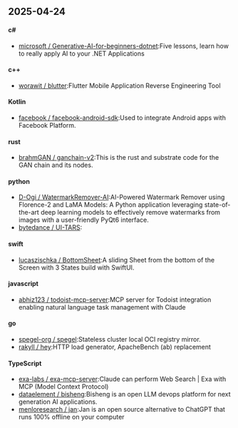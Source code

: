 ## 2025-04-24
#### c#
* [microsoft / Generative-AI-for-beginners-dotnet](https://github.com/microsoft/Generative-AI-for-beginners-dotnet):Five lessons, learn how to really apply AI to your .NET Applications
#### c++
* [worawit / blutter](https://github.com/worawit/blutter):Flutter Mobile Application Reverse Engineering Tool
#### Kotlin
* [facebook / facebook-android-sdk](https://github.com/facebook/facebook-android-sdk):Used to integrate Android apps with Facebook Platform.
#### rust
* [brahmGAN / ganchain-v2](https://github.com/brahmGAN/ganchain-v2):This is the rust and substrate code for the GAN chain and its nodes.
#### python
* [D-Ogi / WatermarkRemover-AI](https://github.com/D-Ogi/WatermarkRemover-AI):AI-Powered Watermark Remover using Florence-2 and LaMA Models: A Python application leveraging state-of-the-art deep learning models to effectively remove watermarks from images with a user-friendly PyQt6 interface.
* [bytedance / UI-TARS](https://github.com/bytedance/UI-TARS):
#### swift
* [lucaszischka / BottomSheet](https://github.com/lucaszischka/BottomSheet):A sliding Sheet from the bottom of the Screen with 3 States build with SwiftUI.
#### javascript
* [abhiz123 / todoist-mcp-server](https://github.com/abhiz123/todoist-mcp-server):MCP server for Todoist integration enabling natural language task management with Claude
#### go
* [spegel-org / spegel](https://github.com/spegel-org/spegel):Stateless cluster local OCI registry mirror.
* [rakyll / hey](https://github.com/rakyll/hey):HTTP load generator, ApacheBench (ab) replacement
#### TypeScript
* [exa-labs / exa-mcp-server](https://github.com/exa-labs/exa-mcp-server):Claude can perform Web Search | Exa with MCP (Model Context Protocol)
* [dataelement / bisheng](https://github.com/dataelement/bisheng):Bisheng is an open LLM devops platform for next generation AI applications.
* [menloresearch / jan](https://github.com/menloresearch/jan):Jan is an open source alternative to ChatGPT that runs 100% offline on your computer
